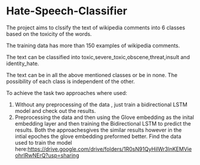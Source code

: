 # Hate-Speech-Classifier
The project aims to clssify the text of wikipedia comments into 6 classes based on the toxicity of the words.

The training data has more than 150 examples of wikipedia comments.

The text can be classified into toxic,severe_toxic,obscene,threat,insult and identity_hate.

The text can be in all the above mentioned classes or be in none. The possibility of each class is independent of the other.

To achieve the task two approaches where used:
1) Without any preprocessing of the data , just train a bidirectional LSTM model and check out the results.
2) Preprocessing the data and then using the Glove embedding as the inital embedding layer and then training the Bidirectional LSTM to predict the results.
Both the approachesgives the similar results however in the intial epoches the glove embedding preformed better.
Find the data used to train the model here:https://drive.google.com/drive/folders/1R0sN91QyHilWr3lnKEMVieohrIRwNErQ?usp=sharing
